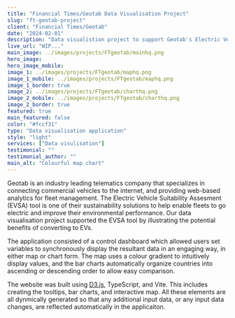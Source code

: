 ```yaml
---
title: "Financial Times/Geotab Data Visualisation Project"
slug: "ft-geotab-project"
client: "Financial Times/Geotab"
date: "2024-02-01"
description: "Data visualistion project to support Geotab's Electric Vehicle Suitability Assesment (EVSA) tool."
live_url: "WIP..."
main_image: ../images/projects/FTgeotab/mainhq.png
hero_image:
hero_image_mobile:
image_1: ../images/projects/FTgeotab/maphq.png
image_1_mobile: ../images/projects/FTgeotab/maphq.png
image_1_border: true
image_2: ../images/projects/FTgeotab/charthq.png
image_2_mobile: ../images/projects/FTgeotab/charthq.png
image_2_border: true
featured: true
main_featured: false
color: "#fccf31"
type: "Data visualisation application"
style: "light"
services: ["Data visulisation"]
testimonial: ""
testimonial_author: ""
main_alt: "Colourful map chart"
---
```


Geotab is an industry leading telematics company that specializes in connecting commercial vehicles to the internet, and providing web-based analytics for fleet management. The Electric Vehicle Suitability Assesment (EVSA) tool is one of their sustainability solutions to help enable fleets to go electric and improve their environmental performance. Our data visualisation project supported the EVSA tool by illustrating the potential benefits of converting to EVs.

The application consisted of a control dashboard which allowed users set variables to synchronously display the resultant data in an engaging way, in either map or chart form. The map uses a colour gradient to intuitively display values, and the bar charts automatically organize countries into ascending or descending order to allow easy comparison.

The website was built using [D3.js](https://d3js.org/), TypeScript, and Vite. This includes creating the tooltips, bar charts, and interactive map. All these elements are all dynmically generated so that any additional input data, or any input data changes, are reflected automatically in the applicaiton.
